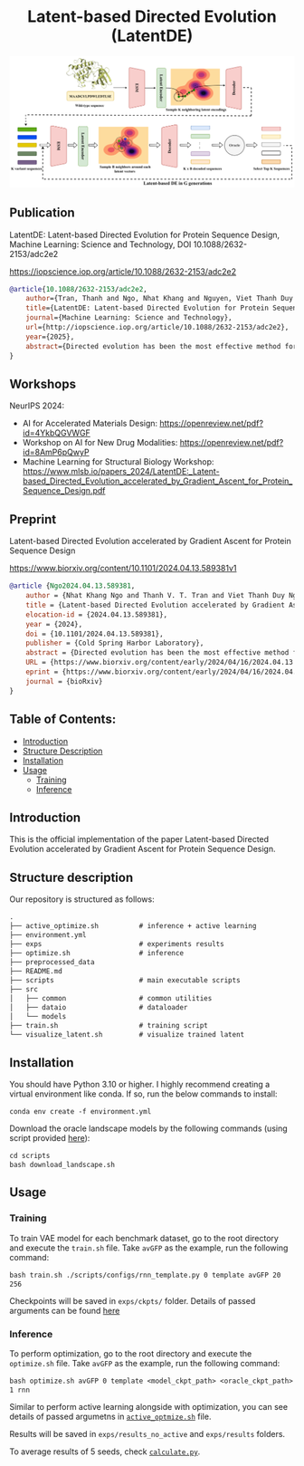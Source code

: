 <div align="center">

# Latent-based Directed Evolution (LatentDE)
</div>

![LatentDE](LatentDE.png)

## Publication

LatentDE: Latent-based Directed Evolution for Protein Sequence Design, Machine Learning: Science and Technology, DOI 10.1088/2632-2153/adc2e2

https://iopscience.iop.org/article/10.1088/2632-2153/adc2e2

```bibtex
@article{10.1088/2632-2153/adc2e2,
	author={Tran, Thanh and Ngo, Nhat Khang and Nguyen, Viet Thanh Duy and Hy, Truong-Son},
	title={LatentDE: Latent-based Directed Evolution for Protein Sequence Design},
	journal={Machine Learning: Science and Technology},
	url={http://iopscience.iop.org/article/10.1088/2632-2153/adc2e2},
	year={2025},
	abstract={Directed evolution has been the most effective method for protein engineering that optimizes biological functionalities through a resource-intensive process of screening or selecting among a vast range of mutations. To mitigate this extensive procedure, recent advancements in machine learning-guided methodologies center around the establishment of a surrogate sequence-function model. In this paper, we propose Latent-based Directed Evolution (LDE), an evolutionary algorithm designed to prioritize the exploration of high-fitness mutants in the latent space. At its core, LDE is a regularized variational autoencoder (VAE), harnessing the capabilities of the state-of-the-art Protein Language Model (pLM), ESM-2, to construct a meaningful latent space of sequences. From this encoded representation, we present a novel approach for efficient traversal on the fitness landscape, employing a combination of gradient-based methods and directed evolution. Experimental evaluations conducted on eight protein sequence design tasks demonstrate the superior performance of our proposed LDE over previous baseline algorithms. Our implementation is publicly available at https://github.com/HySonLab/LatentDE}
}
```

## Workshops

NeurIPS 2024:
* AI for Accelerated Materials Design: https://openreview.net/pdf?id=4YkbQGVWGF
* Workshop on AI for New Drug Modalities: https://openreview.net/pdf?id=8AmP6pQwyP
* Machine Learning for Structural Biology Workshop: https://www.mlsb.io/papers_2024/LatentDE:_Latent-based_Directed_Evolution_accelerated_by_Gradient_Ascent_for_Protein_Sequence_Design.pdf

## Preprint

Latent-based Directed Evolution accelerated by Gradient Ascent for Protein Sequence Design

https://www.biorxiv.org/content/10.1101/2024.04.13.589381v1

```bibtex
@article {Ngo2024.04.13.589381,
	author = {Nhat Khang Ngo and Thanh V. T. Tran and Viet Thanh Duy Nguyen and Truong Son Hy},
	title = {Latent-based Directed Evolution accelerated by Gradient Ascent for Protein Sequence Design},
	elocation-id = {2024.04.13.589381},
	year = {2024},
	doi = {10.1101/2024.04.13.589381},
	publisher = {Cold Spring Harbor Laboratory},
	abstract = {Directed evolution has been the most effective method for protein engineering that optimizes biological functionalities through a resource-intensive process of screening or selecting among a vast range of mutations. To mitigate this extensive procedure, recent advancements in machine learning-guided methodologies center around the establishment of a surrogate sequence-function model. In this paper, we propose Latent-based Directed Evolution (LDE), an evolutionary algorithm designed to prioritize the exploration of high-fitness mutants in the latent space. At its core, LDE is a regularized variational autoencoder (VAE), harnessing the capabilities of the state-of-the-art Protein Language Model (pLM), ESM-2, to construct a meaningful latent space of sequences. From this encoded representation, we present a novel approach for efficient traversal on the fitness landscape, employing a combination of gradient-based methods and directed evolution. Experimental evaluations conducted on eight protein sequence design tasks demonstrate the superior performance of our proposed LDE over previous baseline algorithms. Our implementation is publicly available at https://github.com/HySonLab/LatentDECompeting Interest StatementThe authors have declared no competing interest.},
	URL = {https://www.biorxiv.org/content/early/2024/04/16/2024.04.13.589381},
	eprint = {https://www.biorxiv.org/content/early/2024/04/16/2024.04.13.589381.full.pdf},
	journal = {bioRxiv}
}
```

## Table of Contents:

- [Introduction](#introduction)
- [Structure Description](#structure-description)
- [Installation](#installation)
- [Usage](#usage)
    - [Training](#training)
    - [Inference](#inference)

## Introduction
This is the official implementation of the paper Latent-based Directed Evolution accelerated by Gradient Ascent for Protein Sequence Design.

## Structure description

Our repository is structured as follows:
```shell
.
├── active_optimize.sh          # inference + active learning
├── environment.yml
├── exps                        # experiments results
├── optimize.sh                 # inference
├── preprocessed_data
├── README.md
├── scripts                     # main executable scripts
├── src
│   ├── common                  # common utilities
│   ├── dataio                  # dataloader
│   └── models
├── train.sh                    # training script
└── visualize_latent.sh         # visualize trained latent
```

## Installation

You should have Python 3.10 or higher. I highly recommend creating a virtual environment like conda. If so, run the below commands to install:

```shell
conda env create -f environment.yml
```

Download the oracle landscape models by the following commands (using script provided [here](https://github.com/HeliXonProtein/proximal-exploration)):
```shell
cd scripts
bash download_landscape.sh
```

## Usage

### Training

To train VAE model for each benchmark dataset, go to the root directory and execute the `train.sh` file. Take `avGFP` as the example, run the following command:

```shell
bash train.sh ./scripts/configs/rnn_template.py 0 template avGFP 20 256
```

Checkpoints will be saved in `exps/ckpts/` folder. Details of passed arguments can be found [here](./scripts/train_vae.py)

### Inference

To perform optimization, go to the root directory and execute the `optimize.sh` file. Take `avGFP` as the example, run the following command:

```shell
bash optimize.sh avGFP 0 template <model_ckpt_path> <oracle_ckpt_path> 1 rnn
```

Similar to perform active learning alongside with optimization, you can see details of passed argumetns in [`active_optmize.sh`](./active_optimize.sh) file.

Results will be saved in `exps/results_no_active` and `exps/results` folders.

To average results of 5 seeds, check [`calculate.py`](./scripts/calculate.py).
